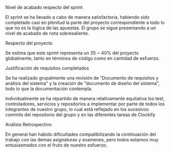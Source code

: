 Nivel de acabado respecto del sprint

El sprint se ha llevado a cabo de manera satisfactoria, habiendo sido completado casi en plenitud la parte del proyecto correspondiente a todo lo que no es la lógica de las apuestas. El grupo se sigue presentando a un nivel de acabado de nota sobresaliente.

Respecto del proyecto

Se estima que este sprint representa un 35 ~ 40% del proyecto globalmente, tanto en términos de código como en cantidad de esfuerzo.

Justificación de requisitos completados

Se ha realizado grupalmente una revisión de "Documento de requisitos y análisis del sistema" y la creación de "documento de diseño del sistema", todo lo que la documentación contempla.

Individualmente se ha repartido de manera relativamente equitativa los test, controladores, servicios y repositorios a implementar por parte de todos los integrantes de nuestro grupo, lo cual está reflejado en los sucesivos commits del repositorio del grupo y en las diferentes tareas de Clockify


Análisis Retrospectivo

En general han habido dificultades compatibilizando la continuación del trabajo con las demas asignaturas y examenes, pero todos estamos muy entusiasmados con el fruto de nuestro esfuerzo.
